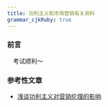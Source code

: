 ```yaml
---
title: 功利主义和市场营销有关资料
grammar_cjkRuby: true
---
```



### 前言
&emsp;考试顺利～

### 参考性文章
* [浅谈功利主义对营销伦理的影响](https://wenku.baidu.com/view/174c5ef1ba0d4a7302763aac.html)